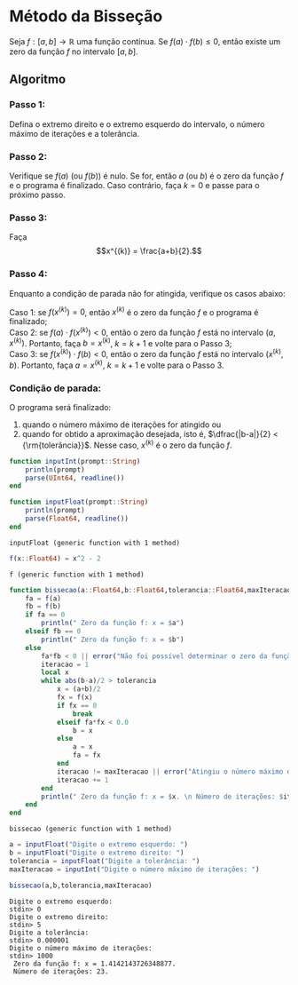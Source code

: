 # Método da Bisseção
Seja $f:[a,b] \rightarrow \mathbb{R}$ uma função contínua. Se $f(a) \cdot f(b) \leq 0$, então existe um zero da função $f$ no intervalo $[a,b]$.

## Algoritmo
### Passo 1:
Defina o extremo direito e o extremo esquerdo do intervalo, o número máximo de iterações e a tolerância.
### Passo 2:
Verifique se $f(a)$ (ou $f(b)$) é nulo. Se for, então $a$ (ou $b$) é o zero da função $f$ e o programa é finalizado. Caso contrário, faça $k = 0$ e passe para o próximo passo.
### Passo 3:
Faça
$$x^{(k)} = \frac{a+b}{2}.$$
### Passo 4:
Enquanto a condição de parada não for atingida, verifique os casos abaixo:

Caso 1: se $f(x^{(k)}) = 0$, então $x^{(k)}$ é o zero da função $f$ e o programa é finalizado; <br>
Caso 2: se $f(a) \cdot f(x^{(k)}) < 0$, então o zero da função $f$ está no intervalo $(a, x^{(k)})$. Portanto, faça $b = x^{(k)}$, $k = k + 1$ e volte para o Passo 3; <br>
Caso 3: se $f(x^{(k)}) \cdot f(b) < 0$, então o zero da função $f$ está no intervalo $(x^{(k)}, b)$. Portanto, faça $a = x^{(k)}$, $k = k + 1$ e volte para o Passo 3.
### Condição de parada:
O programa será finalizado:
1. quando o número máximo de iterações for atingido ou 
2. quando for obtido a aproximação desejada, isto é, $\dfrac{|b-a|}{2} < {\rm{tolerância}}$. Nesse caso, $x^{(k)}$ é o zero da função $f$.


```julia
function inputInt(prompt::String)
    println(prompt)
    parse(UInt64, readline())
end

function inputFloat(prompt::String)
    println(prompt)
    parse(Float64, readline())
end
```




    inputFloat (generic function with 1 method)




```julia
f(x::Float64) = x^2 - 2
```




    f (generic function with 1 method)




```julia
function bissecao(a::Float64,b::Float64,tolerancia::Float64,maxIteracao::UInt64)
    fa = f(a)
    fb = f(b)
    if fa == 0
        println(" Zero da função f: x = $a")
    elseif fb == 0
        println(" Zero da função f: x = $b")
    else
        fa*fb < 0 || error("Não foi possível determinar o zero da função f no intervalo ($a,$b), pois f($a)*f($b) = $(f(a)*f(b)) > 0.")
        iteracao = 1
        local x
        while abs(b-a)/2 > tolerancia
            x = (a+b)/2
            fx = f(x)
            if fx == 0
                break
            elseif fa*fx < 0.0
                b = x
            else
                a = x
                fa = fx
            end
            iteracao != maxIteracao || error("Atingiu o número máximo de iterações! \na = $a, b = $b, f($x) = $fx")
            iteracao += 1
        end
        println(" Zero da função f: x = $x. \n Número de iterações: $iteracao.")
    end
end
```




    bissecao (generic function with 1 method)




```julia
a = inputFloat("Digite o extremo esquerdo: ")
b = inputFloat("Digite o extremo direito: ")
tolerancia = inputFloat("Digite a tolerância: ")
maxIteracao = inputInt("Digite o número máximo de iterações: ")

bissecao(a,b,tolerancia,maxIteracao)
```

    Digite o extremo esquerdo: 
    stdin> 0
    Digite o extremo direito: 
    stdin> 5
    Digite a tolerância: 
    stdin> 0.000001
    Digite o número máximo de iterações: 
    stdin> 1000
     Zero da função f: x = 1.4142143726348877. 
     Número de iterações: 23.
    

